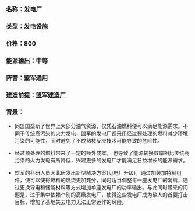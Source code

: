 ### 名称：发电厂
### 类型：发电设施
### 价格：800
### 能源输出：中等
### 阵营：盟军通用
### 建造前提：[盟军建造厂]
### 背景：

* 同盟国垄断了世界上大部分油气资源，仅凭石油燃料便可以满足能源需求。不同于传统高污染的火力发电，盟军的发电厂都采用经过预处理的燃料减少环境污染的可能性，同时避免了不成熟核反应技术可能导致的危险性。

* 经过预处理的燃料带来了一定的额外成本，
也导致了能源转换效率相比传统高污染的火力发电有所降低，兴建更多的发电厂才能满足日益增长的能源需求。

* 盟军的科研人员因此研发出新型解决方案(见电厂升级)，通过加装加特制组件，便可以使得燃料的燃烧更加充分，同时适当调整每一座发电厂的涡扇，通过更换导电和储能材料等方式增加单座发电厂的功率输出。与此同时带来的问题是，过于集中依赖个别的高级发电厂，使得这些发电厂成为敌人的首要打击目标，增加了基地失去电力无法正常运作的风险。

[盟军建造厂]:./单位资料-盟军建造厂